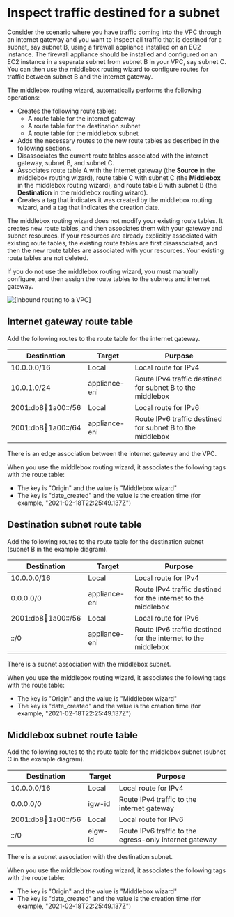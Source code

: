 # Inspect traffic destined for a subnet<a name="internet-gateway-subnet"></a>

Consider the scenario where you have traffic coming into the VPC through an internet gateway and you want to inspect all traffic that is destined for a subnet, say subnet B, using a firewall appliance installed on an EC2 instance\. The firewall appliance should be installed and configured on an EC2 instance in a separate subnet from subnet B in your VPC, say subnet C\. You can then use the middlebox routing wizard to configure routes for traffic between subnet B and the internet gateway\.

 The middlebox routing wizard, automatically performs the following operations:
+ Creates the following route tables:
  + A route table for the internet gateway
  + A route table for the destination subnet 
  + A route table for the middlebox subnet
+ Adds the necessary routes to the new route tables as described in the following sections\.
+ Disassociates the current route tables associated with the internet gateway, subnet B, and subnet C\.
+ Associates route table A with the internet gateway \(the **Source** in the middlebox routing wizard\), route table C with subnet C \(the **Middlebox** in the middlebox routing wizard\), and route table B with subnet B \(the **Destination** in the middlebox routing wizard\)\.
+ Creates a tag that indicates it was created by the middlebox routing wizard, and a tag that indicates the creation date\.

The middlebox routing wizard does not modify your existing route tables\. It creates new route tables, and then associates them with your gateway and subnet resources\. If your resources are already explicitly associated with existing route tables, the existing route tables are first disassociated, and then the new route tables are associated with your resources\. Your existing route tables are not deleted\.

If you do not use the middlebox routing wizard, you must manually configure, and then assign the route tables to the subnets and internet gateway\.

![\[Inbound routing to a VPC\]](http://docs.aws.amazon.com/vpc/latest/userguide/images/ingress-routing-firewall-ipv6.png)

## Internet gateway route table<a name="internet-gateway-igw-route-table"></a>

Add the following routes to the route table for the internet gateway\.


| Destination | Target | Purpose | 
| --- | --- | --- | 
| 10\.0\.0\.0/16 | Local | Local route for IPv4 | 
| 10\.0\.1\.0/24 | appliance\-eni | Route IPv4 traffic destined for subnet B to the middlebox | 
| 2001:db8:1234:1a00::/56 | Local | Local route for IPv6 | 
| 2001:db8:1234:1a00::/64 | appliance\-eni | Route IPv6 traffic destined for subnet B to the middlebox | 

There is an edge association between the internet gateway and the VPC\.

When you use the middlebox routing wizard, it associates the following tags with the route table:
+ The key is "Origin" and the value is "Middlebox wizard"
+ The key is "date\_created" and the value is the creation time \(for example, "2021\-02\-18T22:25:49\.137Z"\)

## Destination subnet route table<a name="internet-gateway-subnet-route-table"></a>

Add the following routes to the route table for the destination subnet \(subnet B in the example diagram\)\.


| Destination | Target | Purpose | 
| --- | --- | --- | 
| 10\.0\.0\.0/16 | Local | Local route for IPv4 | 
| 0\.0\.0\.0/0 | appliance\-eni | Route IPv4 traffic destined for the internet to the middlebox | 
| 2001:db8:1234:1a00::/56 | Local | Local route for IPv6 | 
| ::/0 | appliance\-eni | Route IPv6 traffic destined for the internet to the middlebox | 

There is a subnet association with the middlebox subnet\.

When you use the middlebox routing wizard, it associates the following tags with the route table:
+ The key is "Origin" and the value is "Middlebox wizard"
+ The key is "date\_created" and the value is the creation time \(for example, "2021\-02\-18T22:25:49\.137Z"\)

## Middlebox subnet route table<a name="internet-gateway-middlebox-subnet-route-table"></a>

Add the following routes to the route table for the middlebox subnet \(subnet C in the example diagram\)\.


| Destination | Target | Purpose | 
| --- | --- | --- | 
| 10\.0\.0\.0/16 | Local | Local route for IPv4 | 
| 0\.0\.0\.0/0 | igw\-id | Route IPv4 traffic to the internet gateway | 
| 2001:db8:1234:1a00::/56 | Local | Local route for IPv6 | 
| ::/0 | eigw\-id | Route IPv6 traffic to the egress\-only internet gateway | 

There is a subnet association with the destination subnet\.

When you use the middlebox routing wizard, it associates the following tags with the route table:
+ The key is "Origin" and the value is "Middlebox wizard"
+ The key is "date\_created" and the value is the creation time \(for example, "2021\-02\-18T22:25:49\.137Z"\)